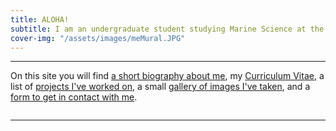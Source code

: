 ```yaml
---
title: ALOHA!
subtitle: I am an undergraduate student studying Marine Science at the University of Hawaii at Hilo with an interest in coral reef microbiomes, data science and machine learning. 
cover-img: "/assets/images/meMural.JPG"
---
```


---

On this site you will find [a short biography about me](https://trevornishida.github.io/about), my [Curriculum Vitae](https://trevornishida.github.io/cv), a list of [projects I've worked on](https://trevornishida.github.io/projects), a small [gallery of images I've taken](https://trevornishida.github.io/gallery), and a [form to get in contact with me](https://trevornishida.github.io/contact).

![]()

---
